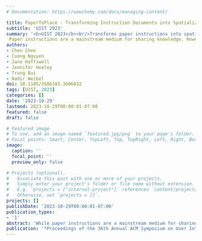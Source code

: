 ```yaml
---
# Documentation: https://wowchemy.com/docs/managing-content/

title: PaperToPlace - Transforming Instruction Documents into Spatialized and Context-Aware Mixed Reality Experiences
subtitle: 'UIST 2023'
summary: '<b>UIST 2023</b><br/>Transforms paper instructions into spatial MR experiences anchored in the workspace.'
 Paper instructions are a mainstream medium for sharing knowledge. However, consuming such instructions and translating them into activities can be inefficient due to the lack of connectivity with the physical environment. PaperToPlace is a novel workflow comprising an authoring pipeline, which allows the authors to rapidly transform and spatialize existing paper instructions into an MR experience, and a consumption pipeline, which computationally places each instruction step at an optimal location that is easy to read and does not occlude key interaction areas. This is a collaborative project with Adobe Research.'
authors:
- Chen Chen
- Cuong Nguyen
- Jane Hoffswell
- Jennifer Healey
- Trung Bui
- Nadir Weibel
doi: 10.1145/3586183.3606832
tags: [UIST, 2023]
categories: []
date: '2023-10-29'
lastmod: 2023-10-29T00:00:01-07:00
featured: false
draft: false

# Featured image
# To use, add an image named `featured.jpg/png` to your page's folder.
# Focal points: Smart, Center, TopLeft, Top, TopRight, Left, Right, BottomLeft, Bottom, BottomRight.
image:
  caption: ''
  focal_point: ''
  preview_only: false

# Projects (optional).
#   Associate this post with one or more of your projects.
#   Simply enter your project's folder or file name without extension.
#   E.g. `projects = ["internal-project"]` references `content/project/deep-learning/index.md`.
#   Otherwise, set `projects = []`.
projects: []
publishDate: '2023-10-29T00:00:01-07:00'
publication_types:
- '1'
abstract: 'While paper instructions are a mainstream medium for sharing knowledge, consuming such instructions and translating them into activities can be inefficient due to the lack of connectivity with the physical environment. We propose PaperToPlace, a novel workflow comprising an authoring pipeline, which allows the authors to rapidly transform and spatialize existing paper instructions into an MR experience, and a consumption pipeline, which computationally places each instruction step at an optimal location that is easy to read and does not occlude key interaction areas. Our evaluation of the authoring pipeline with 12 participants demonstrates the usability of our workflow and the effectiveness of using a machine learning based approach to help extract the spatial locations associated with each step. A second within-subjects study with another 12 participants demonstrates the merits of our consumption pipeline to reduce context-switching effort by delivering individual segmented instruction steps and offering hands-free affordances.'
publication: '*Proceedings of the 36th Annual ACM Symposium on User Interface Software and Technology, October 29 - November 1, 2023, San Francisco, United States*'
---
```

